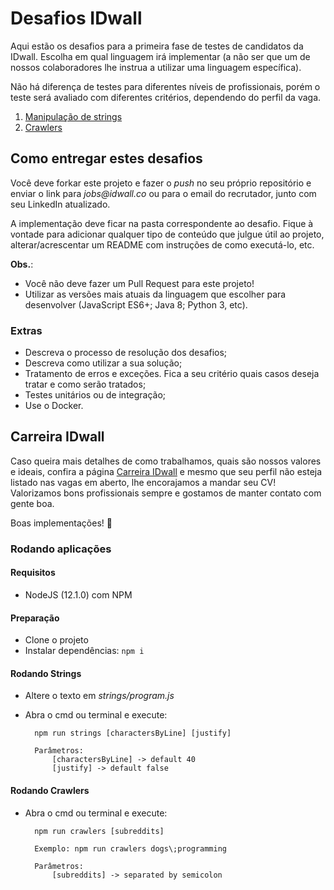 # Desafios IDwall

Aqui estão os desafios para a primeira fase de testes de candidatos da IDwall.
Escolha em qual linguagem irá implementar (a não ser que um de nossos colaboradores lhe instrua a utilizar uma linguagem específica).

Não há diferença de testes para diferentes níveis de profissionais, porém o teste será avaliado com diferentes critérios, dependendo do perfil da vaga.

1. [Manipulação de strings](https://github.com/idwall/desafios/tree/master/strings)
2. [Crawlers](https://github.com/idwall/desafios/tree/master/crawlers)

## Como entregar estes desafios
Você deve forkar este projeto e fazer o *push* no seu próprio repositório e enviar o link para _jobs@idwall.co_ ou para o email do recrutador, junto com seu LinkedIn atualizado.

A implementação deve ficar na pasta correspondente ao desafio. Fique à vontade para adicionar qualquer tipo de conteúdo que julgue útil ao projeto, alterar/acrescentar um README com instruções de como executá-lo, etc.

**Obs.**:
- Você não deve fazer um Pull Request para este projeto!
- Utilizar as versões mais atuais da linguagem que escolher para desenvolver (JavaScript ES6+; Java 8; Python 3, etc).

### Extras

- Descreva o processo de resolução dos desafios;
- Descreva como utilizar a sua solução;
- Tratamento de erros e exceções. Fica a seu critério quais casos deseja tratar e como serão tratados;
- Testes unitários ou de integração;
- Use o Docker.

## Carreira IDwall

Caso queira mais detalhes de como trabalhamos, quais são nossos valores e ideais, confira a página [Carreira IDwall](https://idwall.co/carreira) e mesmo que seu perfil não esteja listado nas vagas em aberto, lhe encorajamos a mandar seu CV! Valorizamos bons profissionais sempre e gostamos de manter contato com gente boa.

Boas implementações! 🎉


### Rodando aplicações

#### Requisitos
- NodeJS (12.1.0) com NPM
    
#### Preparação
    
- Clone o projeto
- Instalar dependências: ```npm i```

#### Rodando Strings

- Altere o texto em *strings/program.js* 
- Abra o cmd ou terminal e execute: 

        npm run strings [charactersByLine] [justify]
        
        Parâmetros:
            [charactersByLine] -> default 40   
            [justify] -> default false   
        
#### Rodando Crawlers

- Abra o cmd ou terminal e execute: 

        npm run crawlers [subreddits]
       
        Exemplo: npm run crawlers dogs\;programming
        
        Parâmetros:
            [subreddits] -> separated by semicolon 